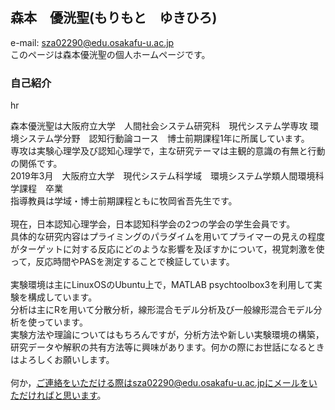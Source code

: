 ## 森本　優洸聖(もりもと　ゆきひろ)
e-mail: sza02290@edu.osakafu-u.ac.jp<br>
このページは森本優洸聖の個人ホームページです。

### 自己紹介<br>
hr

森本優洸聖は大阪府立大学　人間社会システム研究科　現代システム学専攻
環境システム学分野　認知行動論コース　博士前期課程1年に所属しています。<br>
専攻は実験心理学及び認知心理学で，主な研究テーマは主観的意識の有無と行動の関係です。<br>
2019年3月　大阪府立大学　現代システム科学域　環境システム学類人間環境科学課程　卒業<br>
指導教員は学域・博士前期課程ともに牧岡省吾先生です。<br><br>
現在，日本認知心理学会，日本認知科学会の2つの学会の学生会員です。<br>
具体的な研究内容はプライミングのパラダイムを用いてプライマーの見えの程度がターゲットに対する反応にどのような影響を及ぼすかについて，視覚刺激を使って，反応時間やPASを測定することで検証しています。<br><br>
実験環境は主にLinuxOSのUbuntu上で，MATLAB psychtoolbox3を利用して実験を構成しています。<br>
分析は主にRを用いて分散分析，線形混合モデル分析及び一般線形混合モデル分析を使っています。<br>
実験方法や理論についてはもちろんですが，分析方法や新しい実験環境の構築，研究データや解釈の共有方法等に興味があります。何かの際にお世話になるときはよろしくお願いします。<br><br>
何か，ご連絡をいただける際はsza02290@edu.osakafu-u.ac.jpにメールをいただければと思います。
